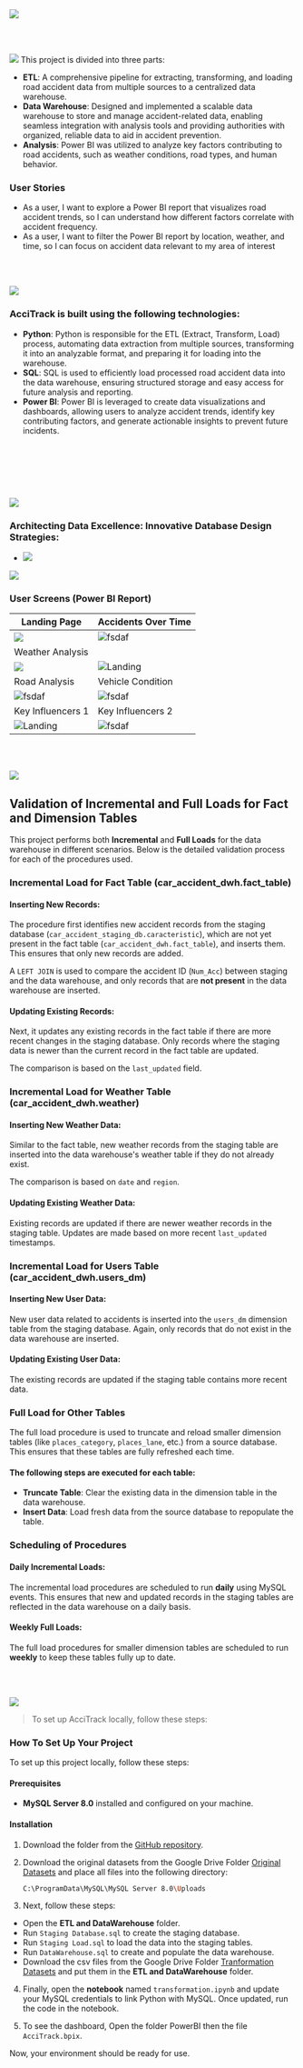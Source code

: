 <img src="./readme/title1.svg"/>

<br><br>

<!-- project philosophy -->
<img src="./readme/title2.svg"/>
This project is divided into three parts:


- **ETL**: A comprehensive pipeline for extracting, transforming, and loading road accident data from multiple sources to a centralized data warehouse.
- **Data Warehouse**: Designed and implemented a scalable data warehouse to store and manage accident-related data, enabling seamless integration with analysis tools and providing authorities with organized, reliable data to aid in accident prevention.
- **Analysis**: Power BI was utilized to analyze key factors contributing to road accidents, such as weather conditions, road types, and human behavior.

### User Stories
- As a user, I want to explore a Power BI report that visualizes road accident trends, so I can understand how different factors correlate with accident frequency.
- As a user, I want to filter the Power BI report by location, weather, and time, so I can focus on accident data relevant to my area of interest

<br><br>
<!-- Tech stack -->
<img src="./readme/title3.svg"/>

###  AcciTrack is built using the following technologies:

- **Python**: Python is responsible for the ETL (Extract, Transform, Load) process, automating data extraction from multiple sources, transforming it into an analyzable format, and preparing it for loading into the warehouse.
- **SQL**: SQL is used to efficiently load processed road accident data into the data warehouse, ensuring structured storage and easy access for future analysis and reporting.
- **Power BI**: Power BI is leveraged to create data visualizations and dashboards, allowing users to analyze accident trends, identify key contributing factors, and generate actionable insights to prevent future incidents.

<br><br>
<!-- UI UX 
<img src="./readme/title4.svg"/>
We designed Coffee Express using wireframes and mockups, iterating on the design until we reached the ideal layout for easy navigation and a seamless user experience.
Project Figma design [figma](https://www.figma.com/file/LsuOx5Wnh5YTGSEtrgvz4l/Purrfect-Pals?type=design&node-id=257%3A79&mode=design&t=adzbABt5hbb91ucZ-1)
### Mockups
| Home screen  | Menu Screen | Order Screen |
| ---| ---| ---|
| ![Landing](./readme/demo/1440x1024.png) | ![fsdaf](./readme/demo/1440x1024.png) | ![fsdaf](./readme/demo/1440x1024.png) | -->

<br><br>

<!-- Data Warehouse Schema -->
<img src="./readme/title5.svg"/>

###  Architecting Data Excellence: Innovative Database Design Strategies:

- <img src="./readme/assets/Data Warehouse Schema.png"/>


<img src="./readme/title6.svg"/>



### User Screens (Power BI Report)
| Landing Page  | Accidents Over Time
| ---| ---| 
| <img src="./readme/assets/Landing%20Page.png"/> | ![fsdaf](./readme/assets/Accidents%20Over%20Time.png)
| Weather Analysis | | France vs UK  |
  <img src="./readme/assets/Weather Analysis.gif" />|  ![Landing](./readme/demo/France%20and%20UK.gif)
| Road Analysis | Vehicle Condition |
| ![fsdaf](./readme/demo/Road%20Analysis.gif) | ![fsdaf](./readme/demo/Vehicle%20Condition.gif) |
| Key Influencers 1  | Key Influencers 2 |
| ![Landing](./readme/demo/Key%20Influencers%201.gif) | ![fsdaf](./readme/demo/Key%20Influencers%202.gif) |

<!-- Prompt Engineering 
<img src="./readme/title7.svg"/>

###  Mastering AI Interaction: Unveiling the Power of Prompt Engineering:

- This project uses advanced prompt engineering techniques to optimize the interaction with natural language processing models. By skillfully crafting input instructions, we tailor the behavior of the models to achieve precise and efficient language understanding and generation for various tasks and preferences.-->



<!-- AWS Deployment 
<img src="./readme/title8.svg"/>

###  Efficient AI Deployment: Unleashing the Potential with AWS Integration:

- This project leverages AWS deployment strategies to seamlessly integrate and deploy natural language processing models. With a focus on scalability, reliability, and performance, we ensure that AI applications powered by these models deliver robust and responsive solutions for diverse use cases. -->

<br><br>

<!-- Validation -->
<img src="./readme/title9.svg"/>

## Validation of Incremental and Full Loads for Fact and Dimension Tables

This project performs both **Incremental** and **Full Loads** for the data warehouse in different scenarios. Below is the detailed validation process for each of the procedures used.

### Incremental Load for Fact Table (car_accident_dwh.fact_table)

#### Inserting New Records:
The procedure first identifies new accident records from the staging database (`car_accident_staging_db.caracteristic`), which are not yet present in the fact table (`car_accident_dwh.fact_table`), and inserts them. This ensures that only new records are added.

A `LEFT JOIN` is used to compare the accident ID (`Num_Acc`) between staging and the data warehouse, and only records that are **not present** in the data warehouse are inserted.

#### Updating Existing Records:
Next, it updates any existing records in the fact table if there are more recent changes in the staging database. Only records where the staging data is newer than the current record in the fact table are updated.

The comparison is based on the `last_updated` field.

### Incremental Load for Weather Table (car_accident_dwh.weather)

#### Inserting New Weather Data:
Similar to the fact table, new weather records from the staging table are inserted into the data warehouse's weather table if they do not already exist.

The comparison is based on `date` and `region`.

#### Updating Existing Weather Data:
Existing records are updated if there are newer weather records in the staging table. Updates are made based on more recent `last_updated` timestamps.

### Incremental Load for Users Table (car_accident_dwh.users_dm)

#### Inserting New User Data:
New user data related to accidents is inserted into the `users_dm` dimension table from the staging database. Again, only records that do not exist in the data warehouse are inserted.

#### Updating Existing User Data:
The existing records are updated if the staging table contains more recent data.

### Full Load for Other Tables

The full load procedure is used to truncate and reload smaller dimension tables (like `places_category`, `places_lane`, etc.) from a source database. This ensures that these tables are fully refreshed each time.

#### The following steps are executed for each table:
- **Truncate Table**: Clear the existing data in the dimension table in the data warehouse.
- **Insert Data**: Load fresh data from the source database to repopulate the table.

### Scheduling of Procedures

#### Daily Incremental Loads:
The incremental load procedures are scheduled to run **daily** using MySQL events. This ensures that new and updated records in the staging tables are reflected in the data warehouse on a daily basis.

#### Weekly Full Loads:
The full load procedures for smaller dimension tables are scheduled to run **weekly** to keep these tables fully up to date.


<br><br>


<!-- How to run -->
<img src="./readme/title10.svg"/>

> To set up AcciTrack locally, follow these steps:

### How To Set Up Your Project

To set up this project locally, follow these steps:

#### Prerequisites
- **MySQL Server 8.0** installed and configured on your machine.
  
#### Installation

1. Download the folder from the [GitHub repository](https://github.com/Gebranassaad/SEF-Final-Project).

2. Download the original datasets from the Google Drive Folder [Original Datasets](https://drive.google.com/drive/folders/1lKoZoprvo3myAulJR2Z6ThpMKGuXlxpf?usp=sharing) and place all files into the following directory:

   ```sh
   C:\ProgramData\MySQL\MySQL Server 8.0\Uploads
   ```

3. Next, follow these steps:

  - Open the **ETL and DataWarehouse** folder. 
  - Run `Staging Database.sql` to create the staging database.
  - Run `Staging Load.sql` to load the data into the staging tables.
  - Run `DataWarehouse.sql` to create and populate the data warehouse.
  - Download the csv files from the Google Drive Folder [Tranformation Datasets](https://drive.google.com/drive/folders/1HiZvMa74lVKF5JHuzdXv-ylryFxVUQL6?usp=sharing) and put them in the **ETL and DataWarehouse** folder.



4. Finally, open the **notebook** named `transformation.ipynb` and update your MySQL credentials to link Python with MySQL. Once updated, run the code in the notebook.

5. To see the dashboard, Open the folder PowerBI then the file `AcciTrack.bpix`.

Now, your environment should be ready for use.
